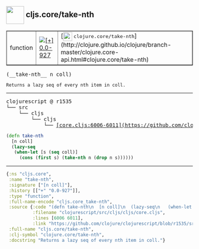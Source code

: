 ## <img width="48px" valign="middle" src="http://i.imgur.com/Hi20huC.png"> cljs.core/take-nth

 <table border="1">
<tr>
<td>function</td>
<td><a href="https://github.com/cljsinfo/api-refs/tree/0.0-927"><img valign="middle" alt="[+] 0.0-927" src="https://img.shields.io/badge/+-0.0--927-lightgrey.svg"></a> </td>
<td>
[<img height="24px" valign="middle" src="http://i.imgur.com/1GjPKvB.png"> <samp>clojure.core/take-nth</samp>](http://clojure.github.io/clojure/branch-master/clojure.core-api.html#clojure.core/take-nth)
</td>
</tr>
</table>

 <samp>
(__take-nth__ n coll)<br>
</samp>

```
Returns a lazy seq of every nth item in coll.
```

---

 <pre>
clojurescript @ r1535
└── src
    └── cljs
        └── cljs
            └── <ins>[core.cljs:6006-6011](https://github.com/clojure/clojurescript/blob/r1535/src/cljs/cljs/core.cljs#L6006-L6011)</ins>
</pre>

```clj
(defn take-nth
  [n coll]
  (lazy-seq
   (when-let [s (seq coll)]
     (cons (first s) (take-nth n (drop n s))))))
```


---

```clj
{:ns "cljs.core",
 :name "take-nth",
 :signature ["[n coll]"],
 :history [["+" "0.0-927"]],
 :type "function",
 :full-name-encode "cljs.core_take-nth",
 :source {:code "(defn take-nth\n  [n coll]\n  (lazy-seq\n   (when-let [s (seq coll)]\n     (cons (first s) (take-nth n (drop n s))))))",
          :filename "clojurescript/src/cljs/cljs/core.cljs",
          :lines [6006 6011],
          :link "https://github.com/clojure/clojurescript/blob/r1535/src/cljs/cljs/core.cljs#L6006-L6011"},
 :full-name "cljs.core/take-nth",
 :clj-symbol "clojure.core/take-nth",
 :docstring "Returns a lazy seq of every nth item in coll."}

```
